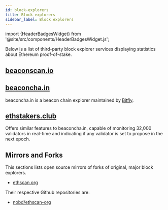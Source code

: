 ```yaml
---
id: block-explorers
title: Block explorers
sidebar_label: Block explorers
---
```


import {HeaderBadgesWidget} from '@site/src/components/HeaderBadgesWidget.js';

<HeaderBadgesWidget />

Below is a list of third-party block explorer services displaying statistics about Ethereum proof-of-stake.

## [beaconscan.io](https://beaconscan.com/)

## [beaconcha.in](https://beaconcha.in/)

beaconcha.in is a beacon chain explorer maintained by [Bitfly](https://www.bitfly.at).

## [ethstakers.club](https://ethstakers.club/)

Offers similar features to beaconcha.in, capable of monitoring 32,000 validators in real-time and indicating if any validator is set to propose in the next epoch.

## Mirrors and Forks

This sections lists open source mirrors of forks of original, major block explorers.

- [ethscan.org](https://ethscan.org)

Their respective Github repositories are:

- [nobd/ethscan-org](https://github.com/cornucopiaa/ethscan-org)


